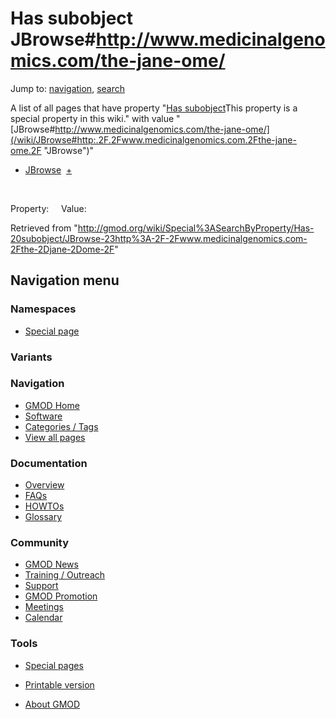 









<span id="top"></span>







# <span dir="auto">Has subobject JBrowse#http://www.medicinalgenomics.com/the-jane-ome/</span>









Jump to: [navigation](#mw-navigation), [search](#p-search)





A list of all pages that have property "<span class="smw-highlighter"
data-type="1" state="inline"
data-title="Property"><span class="smwbuiltin">[Has
subobject](/wiki/Property%3AHas_subobject "Property:Has subobject")</span><span class="smwttcontent">This
property is a special property in this wiki.</span></span>" with value
"[JBrowse#http://www.medicinalgenomics.com/the-jane-ome/](/wiki/JBrowse#http:.2F.2Fwww.medicinalgenomics.com.2Fthe-jane-ome.2F "JBrowse")"  

- [JBrowse](/wiki/JBrowse "JBrowse")  <span class="smwbrowse">[+](/wiki/Special%3ABrowse/JBrowse "Special%3ABrowse/JBrowse")</span>

 

Property:     Value:





Retrieved from
"<http://gmod.org/wiki/Special%3ASearchByProperty/Has-20subobject/JBrowse-23http%3A-2F-2Fwww.medicinalgenomics.com-2Fthe-2Djane-2Dome-2F>"

















## Navigation menu









### Namespaces

- <span id="ca-nstab-special">[Special
  page](/wiki/Special%3ASearchByProperty/Has-20subobject/JBrowse-23http%3A-2F-2Fwww.medicinalgenomics.com-2Fthe-2Djane-2Dome-2F "This is a special page, you cannot edit the page itself")</span>





### 

### Variants[](#)



























<a href="/wiki/Main_Page"
style="background-image: url(http://gmod.org/images/GMOD-cogs.png);"
title="Visit the main page"></a>





### Navigation



- <span id="n-GMOD-Home">[GMOD Home](/wiki/Main_Page)</span>
- <span id="n-Software">[Software](/wiki/GMOD_Components)</span>
- <span id="n-Categories-.2F-Tags">[Categories /
  Tags](/wiki/Categories)</span>
- <span id="n-View-all-pages">[View all
  pages](/wiki/Special:AllPages)</span>







### Documentation



- <span id="n-Overview">[Overview](/wiki/Overview)</span>
- <span id="n-FAQs">[FAQs](/wiki/Category%3AFAQ)</span>
- <span id="n-HOWTOs">[HOWTOs](/wiki/Category%3AHOWTO)</span>
- <span id="n-Glossary">[Glossary](/wiki/Glossary)</span>







### Community



- <span id="n-GMOD-News">[GMOD News](/wiki/GMOD_News)</span>
- <span id="n-Training-.2F-Outreach">[Training /
  Outreach](/wiki/Training_and_Outreach)</span>
- <span id="n-Support">[Support](/wiki/Support)</span>
- <span id="n-GMOD-Promotion">[GMOD
  Promotion](/wiki/GMOD_Promotion)</span>
- <span id="n-Meetings">[Meetings](/wiki/Meetings)</span>
- <span id="n-Calendar">[Calendar](/wiki/Calendar)</span>







### Tools



- <span id="t-specialpages"><a href="/wiki/Special%3ASpecialPages" accesskey="q"
  title="A list of all special pages [q]">Special pages</a></span>
- <span id="t-print"><a
  href="/mediawiki/index.php?title=Special%3ASearchByProperty/Has-20subobject/JBrowse-23http%3A-2F-2Fwww.medicinalgenomics.com-2Fthe-2Djane-2Dome-2F&amp;printable=yes"
  rel="alternate" accesskey="p"
  title="Printable version of this page [p]">Printable version</a></span>











- <span id="footer-places-about">[About
  GMOD](/wiki/GMOD%3AAbout "GMOD%3AAbout")</span>

<!-- -->







